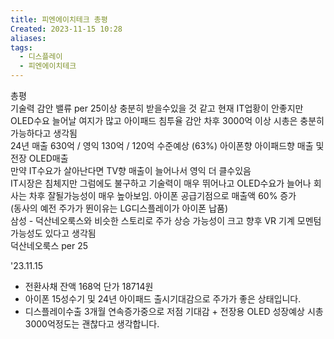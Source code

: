 ```yaml
---
title: 피엔에이치테크 총평
Created: 2023-11-15 10:28
aliases: 
tags:
  - 디스플레이
  - 피엔에이치테크
---
```

총평  
기술력 감안 밸류 per 25이상 충분히 받을수있을 것 같고 현재 IT업황이 안좋지만 OLED수요 늘어날 여지가 많고 아이패드 침투율 감안 차후 3000억 이상 시총은 충분히 가능하다고 생각됨  
24년 매출 630억 / 영익 130억 / 120억 수준예상 (63%) 아이폰향 아이패드향 매출 및 전장 OLED매출  
만약 IT수요가 살아난다면 TV향 매출이 늘어나서 영익 더 클수있음  
IT시장은 침체지만 그럼에도 불구하고 기술력이 매우 뛰어나고 OLED수요가 늘어나 회사는 차후 잘될가능성이 매우 높아보임. 아이폰 공급기점으로 매출액 60% 증가  
(동사의 예전 주가가 뛴이유는 LG디스플레이가 아이폰 납품)  
삼성 - 덕산네오룩스와 비슷한 스토리로 주가 상승 가능성이 크고 향후 VR 기계 모멘텀 가능성도 있다고 생각됨  
덕산네오룩스 per 25  

'23.11.15
- 전환사채 잔액 168억 단가 18714원  
- 아이폰 15성수기 및 24년 아이패드 출시기대감으로 주가가 좋은 상태입니다.  
- 디스플레이수출 3개월 연속증가중으로 저점 기대감 + 전장용 OLED 성장예상 시총3000억정도는 괜찮다고 생각합니다.